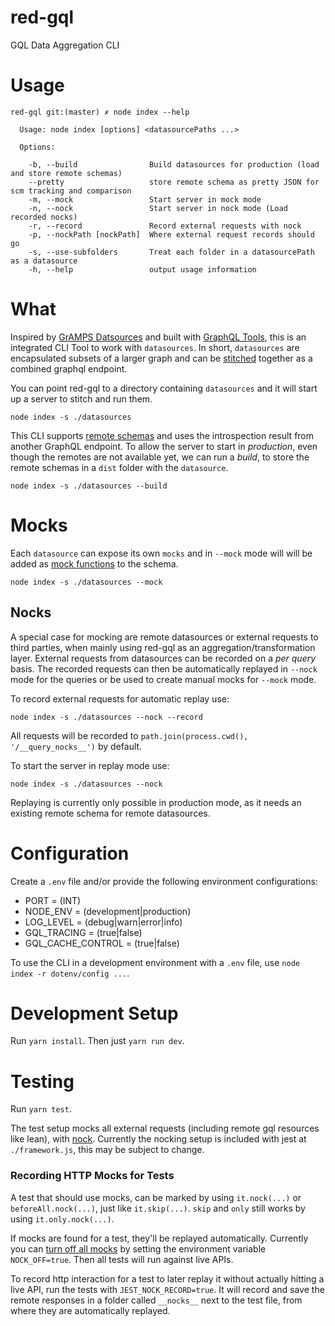 # red-gql
GQL Data Aggregation CLI

# Usage
```
red-gql git:(master) ✗ node index --help

  Usage: node index [options] <datasourcePaths ...>

  Options:

    -b, --build                Build datasources for production (load and store remote schemas)
    --pretty                   store remote schema as pretty JSON for scm tracking and comparison
    -m, --mock                 Start server in mock mode
    -n, --nock                 Start server in nock mode (Load recorded nocks)
    -r, --record               Record external requests with nock
    -p, --nockPath [nockPath]  Where external request records should go
    -s, --use-subfolders       Treat each folder in a datasourcePath as a datasource
    -h, --help                 output usage information
```

# What
Inspired by [GrAMPS Datsources](https://gramps.js.org/data-source/data-source-overview/) and built with [GraphQL Tools](https://github.com/apollographql/graphql-tools), this is an integrated CLI Tool to work with `datasources`. In short, `datasources` are encapsulated subsets of a larger graph and can be [stitched](https://www.apollographql.com/docs/graphql-tools/schema-stitching.html) together as a combined graphql endpoint.

You can point red-gql to a directory containing `datasources` and it will start up a server to stitch and run them.
```
node index -s ./datasources
```

This CLI supports [remote schemas](https://www.apollographql.com/docs/graphql-tools/remote-schemas.html) and uses the introspection result from another GraphQL endpoint. To allow the server to start in _production_, even though the remotes are not available yet, we can run a _build_, to store the remote schemas in a `dist` folder with the `datasource`.
```
node index -s ./datasources --build
```

# Mocks
Each `datasource` can expose its own `mocks` and in `--mock` mode will will be added as [mock functions](https://www.apollographql.com/docs/graphql-tools/mocking.html) to the schema.
```
node index -s ./datasources --mock
```

## Nocks
A special case for mocking are remote datasources or external requests to third parties, when mainly using red-gql as an aggregation/transformation layer. External requests from datasources can be recorded on a _per query_ basis. The recorded requests can then be automatically replayed in `--nock` mode for the queries or be used to create manual mocks for `--mock` mode.

To record external requests for automatic replay use:
```
node index -s ./datasources --nock --record
```
All requests will be recorded to `path.join(process.cwd(), '/__query_nocks__')` by default.

To start the server in replay mode use:
```
node index -s ./datasources --nock
```
Replaying is currently only possible in production mode, as it needs an existing remote schema for remote datasources.


# Configuration
Create a `.env` file and/or provide the following environment configurations:
- PORT = (INT)
- NODE_ENV = (development|production)
- LOG_LEVEL = (debug|warn|error|info)
- GQL_TRACING = (true|false)
- GQL_CACHE_CONTROL = (true|false)

To use the CLI in a development environment with a `.env` file, use `node index -r dotenv/config ...`.


# Development Setup
Run `yarn install`.
Then just `yarn run dev`.

# Testing
Run `yarn test`.

The test setup mocks all external requests (including remote gql resources like lean), with [nock](https://github.com/nock/nock).
Currently the nocking setup is included with jest at `./framework.js`, this may be subject to change.

### Recording HTTP Mocks for Tests
A test that should use mocks, can be marked by using `it.nock(...)` or `beforeAll.nock(...)`,
just like `it.skip(...)`. `skip` and `only` still works by using `it.only.nock(...)`.

If mocks are found for a test, they'll be replayed automatically. Currently you can [turn off all mocks](https://github.com/nock/nock#turning-nock-off-experimental) by setting the environment variable `NOCK_OFF=true`. Then all tests will run against live APIs.

To record http interaction for a test to later replay it without actually hitting a live API,
run the tests with `JEST_NOCK_RECORD=true`. It will record and save the remote responses in a folder called `__nocks__` next to the test file, from where they are automatically replayed.